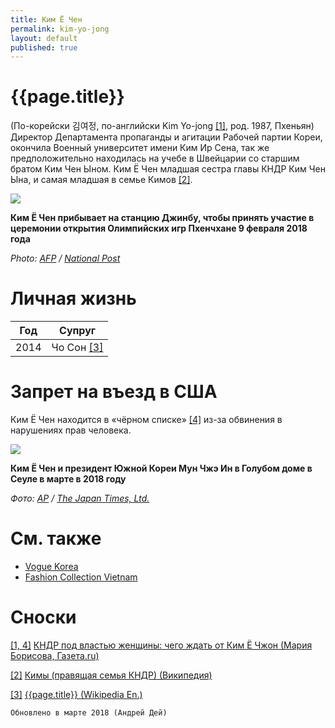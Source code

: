 ```yaml
---
title: Ким Ё Чен
permalink: kim-yo-jong
layout: default
published: true
---
```


# {{page.title}}

(По-корейски 김여정, по-английски Kim Yo-jong <span id="a1">[\[1\]](#f1)</span>, род. 1987, Пхеньян) Директор Департамента пропаганды и агитации Рабочей партии Кореи, окончила Военный университет имени Ким Ир Сена, так же предположительно находилась на учебе в Швейцарии со старшим братом Ким Чен Ыном. Ким Ё Чен младшая сестра главы КНДР Ким Чен Ына, и самая младшая в семье Кимов <span id="a2">[\[2\]](#f2).

![](https://nationalpostcom.files.wordpress.com/2018/02/north10.jpg)

**Ким Ё Чен прибывает на станцию Джинбу, чтобы принять участие в церемонии открытия Олимпийских игр Пхенчхане 9 февраля 2018 года**

*Photo: [AFP](afp) / [National Post](http://nationalpost.com/sports/olympics/kim-jong-uns-sister-is-the-most-powerful-woman-in-north-korea-and-a-vip-at-the-olympics)*

# Личная жизнь

|Год|Супруг|
|-|-|
|2014|Чо Сон <span id="a3">[\[3\]](#f3)</span>|

# Запрет на въезд в США

Ким Ё Чен находится в «чёрном списке» <span id="a4">[\[4\]](#f4)</span> из-за обвинения в нарушениях прав человека.

![](https://www.japantimes.co.jp/wp-content/uploads/2018/02/f-koranalysis-a-20180212-870x687.jpg)

**Ким Ё Чен и президент Южной Кореи Мун Чжэ Ин в Голубом доме в Сеуле в марте в 2018 году**

*Фото: [AP](ap) / [The Japan Times, Ltd.](https://www.japantimes.co.jp/news/2018/02/11/asia-pacific/politics-diplomacy-asia-pacific/divide-conquer-north-korean-charm-offensive-likely-exacerbate-fissures-u-s-alliance/#.WpxuUJO5vzY)*

# См. также

+ [Vogue Korea](vogue-korea)
+ [Fashion Collection Vietnam](fashion-collection-vietnam)

# Сноски

[[1, 4]](#a1) <span id="f1"></span> [КНДР под властью женщины: чего ждать от Ким Ё Чжон (Мария Борисова, Газета.ru)](https://www.gazeta.ru/lifestyle/style/2018/02/a_11650981.shtml)

[[2]](#a2) <span id="f2"></span> [Кимы (правящая семья КНДР) (Википедия)](https://en.wikipedia.org/wiki/Кимы_(правящая_семья_КНДР))

[[3]](#a3) <span id="f3"></span> [{{page.title}} (Wikipedia En.)](https://en.wikipedia.org/wiki/Kim_Yo-jong)

`Обновлено в марте 2018 (Андрей Дей)`

